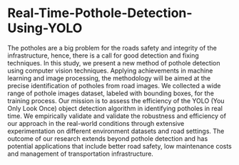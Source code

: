 # Real-Time-Pothole-Detection-Using-YOLO

The potholes are a big problem for the roads safety and integrity of the infrastructure, hence, there is a call for good detection and fixing techniques. In this study, we present a new method of pothole detection using computer vision techniques. Applying achievements in machine learning and image processing, the methodology will be aimed at the precise identification of potholes from road images. We collected a wide range of pothole images dataset, labeled with bounding boxes, for the training process. Our mission is to assess the efficiency of the YOLO (You Only Look Once) object detection algorithm in identifying potholes in real time. We empirically validate and validate the robustness and efficiency of our approach in the real-world conditions through extensive experimentation on different environment datasets and road settings. The outcome of our research extends beyond pothole detection and has potential applications that include better road safety, low maintenance costs and management of transportation infrastructure.
